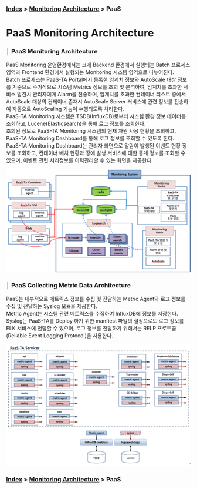 ### [Index](https://github.com/PaaS-TA/Guide/tree/working-new-template) > [Monitoring Architecture](PAAS-TA_MONITORING_ARCHITECTURE.md) > PaaS


# PaaS Monitoring Architecture


### │ PaaS Monitoring Architecture
PaaS Monitoring 운영환경에서는 크게 Backend 환경에서 실행되는 Batch 프로세스 영역과 Frontend 환경에서 실행되는 Monitoring 시스템 영역으로 나누어진다.  
Batch 프로세스는 PaaS-TA Portal에서 등록한 임계치 정보와 AutoScale 대상 정보를 기준으로 주기적으로 시스템 Metrics 정보를 조회 및 분석하여, 임계치를 초과한 서비스 발견시 관리자에게 Alarm을 전송하며, 임계치를 초과한 컨테이너 리스트 중에서 AutoScale 대상의 컨테이너 존재시 AutoScale Server 서비스에 관련 정보를 전송하여 자동으로 AutoScaling 기능이 수행되도록 처리한다.  
PaaS-TA Monitoring 시스템은 TSDB(InfluxDB)로부터 시스템 환경 정보 데이터를 조회하고, Lucene(Elasticsearch)을 통해 로그 정보를 조회한다.  
조회된 정보로 PaaS-TA Monitoring 시스템의 현재 자원 사용 현황을 조회하고, PaaS-TA Monitoring Dashboard를 통해 로그 정보를 조회할 수 있도록 한다.  
PaaS-TA Monitoring Dashboard는 관리자 화면으로 알람이 발생된 이벤트 현황 정보를 조회하고, 컨테이너 배치 현황과 장애 발생 서비스에 대한 통계 정보를 조회할 수 있으며, 이벤트 관련 처리정보를 이력관리할 수 있는 화면을 제공한다.  

![PaaSTa_Monit_architecure_Image]


### │ PaaS Collecting Metric Data Architecture
PaaS는 내부적으로 메트릭스 정보를 수집 및 전달하는 Metric Agent와 로그 정보를 수집 및 전달하는 Syslog 모듈을 제공한다.  
Metric Agent는 시스템 관련 메트릭스를 수집하여 InfluxDB에 정보를 저장한다.  
Syslog는 PaaS-TA를 Deploy 하기 위한 manfiest 파일의 설정으로도 로그 정보를 ELK 서비스에 전달할 수 있으며, 로그 정보를 전달하기 위해서는 RELP 프로토콜(Reliable Event Logging Protocol)을 사용한다.

![PaaSTa_Monit_collect_architecure_Image]


### [Index](https://github.com/PaaS-TA/Guide/tree/working-new-template) > [Monitoring Architecture](PAAS-TA_MONITORING_ARCHITECTURE.md) > PaaS


<!-- Images Links -->
[PaaSTa_Monit_architecure_Image]:./images/monit_architecture.png
[PaaSTa_Monit_collect_architecure_Image]:./images/collect_architecture.png